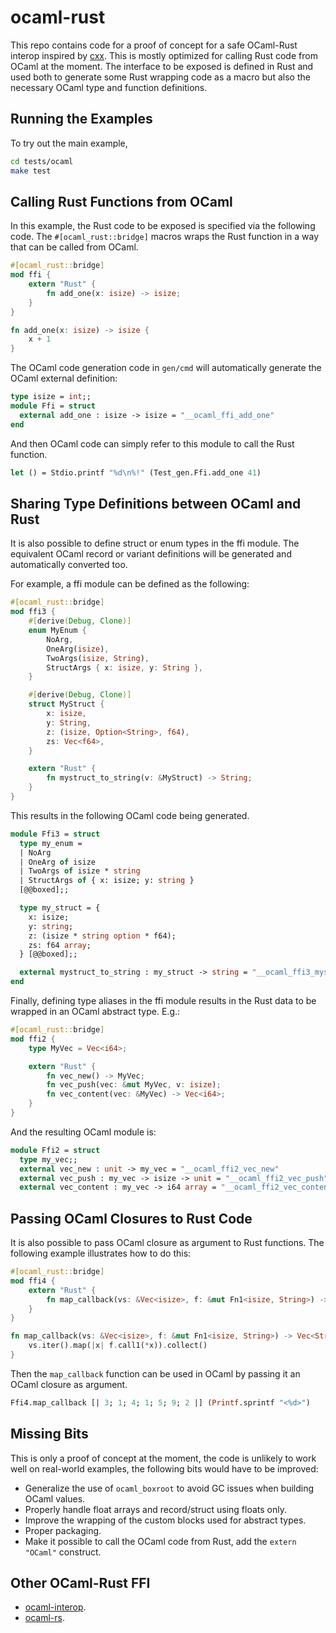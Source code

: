 # ocaml-rust

This repo contains code for a proof of concept for a safe OCaml-Rust interop
inspired by [cxx](https://cxx.rs/). This is mostly optimized for calling
Rust code from OCaml at the moment. The interface to be exposed is defined
in Rust and used both to generate some Rust wrapping code as a macro but
also the necessary OCaml type and function definitions.

## Running the Examples

To try out the main example,
```bash
cd tests/ocaml
make test
```

## Calling Rust Functions from OCaml
In this example, the Rust code to be exposed is specified via the following
code. The `#[ocaml_rust::bridge]` macros wraps the Rust function in a way
that can be called from OCaml.

```rust
#[ocaml_rust::bridge]
mod ffi {
    extern "Rust" {
        fn add_one(x: isize) -> isize;
    }
}

fn add_one(x: isize) -> isize {
    x + 1
}
```

The OCaml code generation code in `gen/cmd` will automatically generate the
OCaml external definition:

```ocaml
type isize = int;;
module Ffi = struct
  external add_one : isize -> isize = "__ocaml_ffi_add_one"
end
```

And then OCaml code can simply refer to this module to call the Rust function.

```ocaml
let () = Stdio.printf "%d\n%!" (Test_gen.Ffi.add_one 41)
```

## Sharing Type Definitions between OCaml and Rust
It is also possible to define struct or enum types in the ffi module.
The equivalent OCaml record or variant definitions will be generated
and automatically converted too.

For example, a ffi module can be defined as the following:
```rust
#[ocaml_rust::bridge]
mod ffi3 {
    #[derive(Debug, Clone)]
    enum MyEnum {
        NoArg,
        OneArg(isize),
        TwoArgs(isize, String),
        StructArgs { x: isize, y: String },
    }

    #[derive(Debug, Clone)]
    struct MyStruct {
        x: isize,
        y: String,
        z: (isize, Option<String>, f64),
        zs: Vec<f64>,
    }

    extern "Rust" {
        fn mystruct_to_string(v: &MyStruct) -> String;
    }
}
```

This results in the following OCaml code being generated.
```ocaml
module Ffi3 = struct
  type my_enum =
  | NoArg
  | OneArg of isize
  | TwoArgs of isize * string
  | StructArgs of { x: isize; y: string }
  [@@boxed];;

  type my_struct = {
    x: isize;
    y: string;
    z: (isize * string option * f64);
    zs: f64 array;
  } [@@boxed];;

  external mystruct_to_string : my_struct -> string = "__ocaml_ffi3_mystruct_to_string"
end
```

Finally, defining type aliases in the ffi module results in the
Rust data to be wrapped in an OCaml abstract type. E.g.:

```rust
#[ocaml_rust::bridge]
mod ffi2 {
    type MyVec = Vec<i64>;

    extern "Rust" {
        fn vec_new() -> MyVec;
        fn vec_push(vec: &mut MyVec, v: isize);
        fn vec_content(vec: &MyVec) -> Vec<i64>;
    }
}
```

And the resulting OCaml module is:
```ocaml
module Ffi2 = struct
  type my_vec;;
  external vec_new : unit -> my_vec = "__ocaml_ffi2_vec_new"
  external vec_push : my_vec -> isize -> unit = "__ocaml_ffi2_vec_push"
  external vec_content : my_vec -> i64 array = "__ocaml_ffi2_vec_content"
```

## Passing OCaml Closures to Rust Code

It is also possible to pass OCaml closure as argument to Rust functions.
The following example illustrates how to do this:
```rust
#[ocaml_rust::bridge]
mod ffi4 {
    extern "Rust" {
        fn map_callback(vs: &Vec<isize>, f: &mut Fn1<isize, String>) -> Vec<String>;
    }
}

fn map_callback(vs: &Vec<isize>, f: &mut Fn1<isize, String>) -> Vec<String> {
    vs.iter().map(|x| f.call1(*x)).collect()
}
```

Then the `map_callback` function can be used in OCaml by passing it an OCaml closure
as argument.

```ocaml
Ffi4.map_callback [| 3; 1; 4; 1; 5; 9; 2 |] (Printf.sprintf "<%d>")
```

## Missing Bits

This is only a proof of concept at the moment, the code is unlikely to work well
on real-world examples, the following bits would have to be improved:

- Generalize the use of `ocaml_boxroot` to avoid GC issues when building OCaml values. 
- Properly handle float arrays and record/struct using floats only.
- Improve the wrapping of the custom blocks used for abstract types.
- Proper packaging.
- Make it possible to call the OCaml code from Rust, add the `extern "OCaml"` construct.
 
## Other OCaml-Rust FFI

- [ocaml-interop](https://github.com/tezedge/ocaml-interop).
- [ocaml-rs](https://github.com/zshipko/ocaml-rs).
